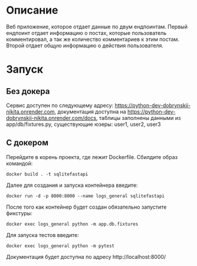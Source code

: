 # Описание
Веб приложение, которое отдает данные по двум ендпоинтам. Первый ендпоинт отдает информацию о постах, которые пользователь
комментировал, а так же количество комментариев к этим постам. Второй отдает общую информацию о действия пользователя.

# Запуск
## Без докера
Сервис доступен по следующему адресу: https://python-dev-dobrynskii-nikita.onrender.com, документация доступна на 
https://python-dev-dobrynskii-nikita.onrender.com/docs, таблицы заполнены данными из app/db/fixtures.py, существующие 
юзеры: user1, user2, user3

## С докером
Перейдите в корень проекта, где лежит Dockerfile. Сбилдите образ командой:

```docker build . -t sqlitefastapi```

Далее для создания и запуска контейнера введите:

```docker run -d -p 8000:8000 --name logs_general sqlitefastapi```

После того как контейнер будет создан обязательно запустите фикстуры:

```docker exec logs_general python -m app.db.fixtures```

Для запуска тестов введите:

```docker exec logs_general python -m pytest```

Документация будет доступна по адресу http://localhost:8000/
